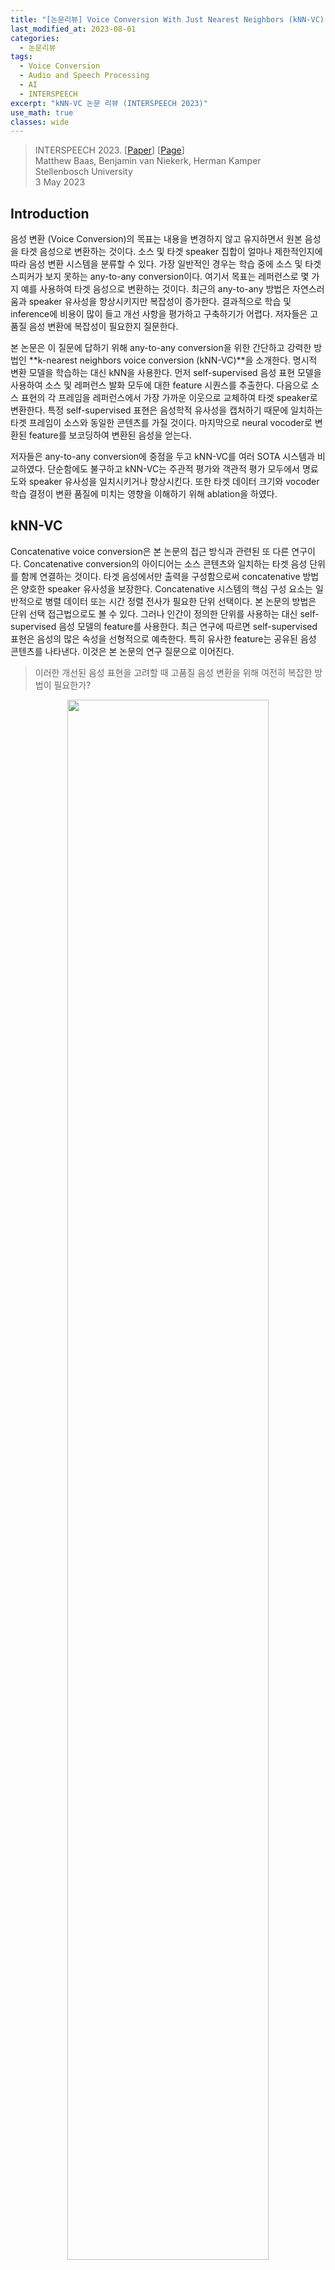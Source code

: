 ```yaml
---
title: "[논문리뷰] Voice Conversion With Just Nearest Neighbors (kNN-VC)"
last_modified_at: 2023-08-01
categories:
  - 논문리뷰
tags:
  - Voice Conversion
  - Audio and Speech Processing
  - AI
  - INTERSPEECH
excerpt: "kNN-VC 논문 리뷰 (INTERSPEECH 2023)"
use_math: true
classes: wide
---
```


> INTERSPEECH 2023. [[Paper](https://arxiv.org/abs/2305.18975)] [[Page](https://bshall.github.io/knn-vc/)]  
> Matthew Baas, Benjamin van Niekerk, Herman Kamper  
> Stellenbosch University  
> 3 May 2023  

## Introduction
음성 변환 (Voice Conversion)의 목표는 내용을 변경하지 않고 유지하면서 원본 음성을 타겟 음성으로 변환하는 것이다. 소스 및 타겟 speaker 집합이 얼마나 제한적인지에 따라 음성 변환 시스템을 분류할 수 있다. 가장 일반적인 경우는 학습 중에 소스 및 타겟 스피커가 보지 못하는 any-to-any conversion이다. 여기서 목표는 레퍼런스로 몇 가지 예를 사용하여 타겟 음성으로 변환하는 것이다. 최근의 any-to-any 방법은 자연스러움과 speaker 유사성을 향상시키지만 복잡성이 증가한다. 결과적으로 학습 및 inference에 비용이 많이 들고 개선 사항을 평가하고 구축하기가 어렵다. 저자들은 고품질 음성 변환에 복잡성이 필요한지 질문한다.

본 논문은 이 질문에 답하기 위해 any-to-any conversion을 위한 간단하고 강력한 방법인 **k-nearest neighbors voice conversion (kNN-VC)**을 소개한다. 명시적 변환 모델을 학습하는 대신 kNN을 사용한다. 먼저 self-supervised 음성 표현 모델을 사용하여 소스 및 레퍼런스 발화 모두에 대한 feature 시퀀스를 추출한다. 다음으로 소스 표현의 각 프레임을 레퍼런스에서 가장 가까운 이웃으로 교체하여 타겟 speaker로 변환한다. 특정 self-supervised 표현은 음성학적 유사성을 캡처하기 때문에 일치하는 타겟 프레임이 소스와 동일한 콘텐츠를 가질 것이다. 마지막으로 neural vocoder로 변환된 feature를 보코딩하여 변환된 음성을 얻는다.

저자들은 any-to-any conversion에 중점을 두고 kNN-VC를 여러 SOTA 시스템과 비교하였다. 단순함에도 불구하고 kNN-VC는 주관적 평가와 객관적 평가 모두에서 명료도와 speaker 유사성을 일치시키거나 향상시킨다. 또한 타겟 데이터 크기와 vocoder 학습 결정이 변환 품질에 미치는 영향을 이해하기 위해 ablation을 하였다.

## kNN-VC
Concatenative voice conversion은 본 논문의 접근 방식과 관련된 또 다른 연구이다. Concatenative conversion의 아이디어는 소스 콘텐츠와 일치하는 타겟 음성 단위를 함께 연결하는 것이다. 타겟 음성에서만 출력을 구성함으로써 concatenative 방법은 양호한 speaker 유사성을 보장한다. Concatenative 시스템의 핵심 구성 요소는 일반적으로 병렬 데이터 또는 시간 정렬 전사가 필요한 단위 선택이다. 본 논문의 방법은 단위 선택 접근법으로도 볼 수 있다. 그러나 인간이 정의한 단위를 사용하는 대신 self-supervised 음성 모델의 feature를 사용한다. 최근 연구에 따르면 self-supervised 표현은 음성의 많은 속성을 선형적으로 예측한다. 특히 유사한 feature는 공유된 음성 콘텐츠를 나타낸다. 이것은 본 논문의 연구 질문으로 이어진다. 

> 이러한 개선된 음성 표현을 고려할 때 고품질 음성 변환을 위해 여전히 복잡한 방법이 필요한가? 

<center><img src='{{"/assets/img/knn-vc/knn-vc-fig1.PNG" | relative_url}}' width="80%"></center>
<br>
본 논문은 이 질문에 답하기 위해 k-nearest neighbors voice conversion (kNN-VC)을 제안한다. 위 그림은 인코더-컨버터-보코더 구조를 따르는 개요를 보여준다. 먼저 인코더는 소스 음성과 레퍼런스 음성의 self-supervised 표현을 추출한다. 다음으로 컨버터는 각 소스 프레임을 레퍼런스에서 가장 가까운 이웃에 매핑한다. 마지막으로 보코더는 변환된 feature에서 오디오 파형을 생성한다. 

### 1. Encoder
kNN-VC는 **query sequence**라고 하는 소스 발화의 feature 시퀀스를 추출하는 것으로 시작한다. 또한 타겟 speaker로부터 하나 이상의 발화의 feature 시퀀스를 추출하여 self-supervised feature 벡터의 대규모 풀로 함께 섞는다. 이 bag-of-vectors를 **matching set**라고 부른다. 이 인코더의 목표는 주변 feature에 유사한 음성 콘텐츠가 있는 표현을 추출하는 것이다. 최근의 self-supervised 모델은 전화 식별 테스트에서 좋은 점수를 받았기 때문에 좋은 후보이다. 즉, 동일한 전화의 인스턴스를 서로 다른 전화보다 서로 더 가깝게 인코딩한다. 인코더 모델은 kNN-VC에 대해 fine-tuning되거나 추가로 학습되지 않으며, feature를 추출하는 데만 사용된다.

### 2. k-nearest neighbors matching
타겟 speaker로 변환하기 위해 query sequence의 모든 벡터에 kNN regression을 적용한다. 구체적으로 각 query 프레임을 matching set에서 kNN의 평균으로 바꾼다. 유사한 self-supervised 음성 feature가 음성 정보를 공유하기 때문에 kNN을 수행하면 speaker ID를 변환하는 동안 소스 음성의 콘텐츠를 보존할 수 있다. Concatenative 방법과 유사하게 타겟 feature에서 직접 변환된 query를 구성하여 양호한 speaker 유사성을 보장한다. kNN regression 알고리즘도 non-parametric하며 학습이 필요하지 않으므로 이 방법을 쉽게 구현할 수 있다.

### 3. Vocoder
보코더는 변환된 feature를 오디오 파형으로 변환한다. spectrogram으로 컨디셔닝하는 대신 기존의 보코더를 조정하여 self-supervised feature를 입력으로 사용한다. 그러나 학습과 inference 중에 입력 간에 불일치가 있다. Inference를 위해 kNN 출력, 즉 matching set에서 선택된 feature의 평균으로 보코더를 컨디셔닝한다. 서로 다른 음성 컨텍스트를 사용하여 다양한 시점에서 이러한 feature를 선택하여 인접한 프레임 간에 불일치가 발생한다. 

### 4. Prematched vocoder training
이 문제를 해결하기 위해 사전 일치 학습을 한다. 특히 kNN을 사용하여 보코더 학습 세트를 재구성한다. 각 학습 발화를 query로 사용하여 동일한 spekaer의 나머지 발화를 사용하여 matching set을 만든다. 그런 다음 kNN regression을 적용하여 matching set을 사용하여 query sequence를 재구성한다. 이러한 사전 일치된 feature에서 원래 파형을 예측하도록 보코더를 학습시킨다. Inference 중에 발생하는 데이터와 유사한 데이터에 대해 보코더를 학습하여 robustness를 향상시키는 것이 아이디어다.

## Experimental setup
- 데이터셋: LibriSpeech

##### Encoder
사전 학습된 WavLM-Large 인코더를 사용하여 소스 발화와 레퍼런스 발화에 대한 feature을 추출한다. 저자들은 예비 실험에서 선형 전화 인식 task에서 잘 수행되는 나중 계층 (22, 24, 마지막 여러 레이어의 평균)의 feature를 사용했다. 아이디어는 더 많은 콘텐츠 정보를 포함하여 kNN 매핑을 개선하는 것이었다. 그러나 이는 더 나쁜 피치와 에너지 재구성으로 이어졌다. 이러한 관찰을 바탕으로 저자들은 spekaer 식별과 높은 상관 관계가 있는 레이어 (WavLM-Large의 레이어 6)를 사용하는 것이 speaker 유사성과 소스 발화에서 운율 정보를 유지하는 데 필요하다는 것을 발견했다. 따라서 16kHz 오디오의 20ms마다 단일 벡터를 생성하는 WavLM-Large의 레이어 6에서 추출한 feature를 사용한다. 

##### kNN regression
균일한 가중치로 $k = 4$를 설정하고 코사인 거리를 사용하여 feature를 비교한다. 저자들은 예비 실험에서 kNN-VC가 $k = 4$ 주변의 값 범위에 대해 상당히 robust하다는 것을 발견했다. 즉, 더 많은 레퍼런스 오디오를 사용할 수 있는 경우 (ex. 10분 이상) 더 큰 값의 $k$를 사용하면 변환 품질이 개선된다. 

##### Vocoder
HiFi-GAN V1 아키텍처를 학습시킨다. WavLM에서 1024차원 입력 벡터를 받아 10ms hop length와 64ms Hann window의 128차원 mel-spectrogram을 사용하여 16kHz 오디오를 보코딩하도록 수정한다. LibriSpeech train-clean-100 데이터셋에서와 동일한 optimizer, step 및 기타 hyperparameter를 사용하여 모델을 학습시킨다. 저자들은 두 가지 변형을 학습시켰다. 하나는 순수한 WavLMLarge 레이어 6 feature에 대해 학습되고 다른 하나는 사전 일치된 레이어 6 feature에 대해 학습된다. 이러한 디자인 선택을 통해 8GB VRAM GPU에서 8분 분량의 레퍼런스 오디오를 통한 inference가 실시간보다 빠르다.

### 1. Voice conversion
다음은 LibriSpeech test-clean subset에서 명료성 (W/CER), 자연스러움 (MOS), speaker 유사성 (EER, SIM)을 비교한 표이다. 

<center><img src='{{"/assets/img/knn-vc/knn-vc-table1.PNG" | relative_url}}' width="60%"></center>

### 2. Ablation: Prematching and amount of reference data
다음은 두 보코더 변형에 대하여 다양한 양의 타겟 speaker 데이터에 따른 WER($\downarrow$)과 EER($\uparrow$)을 나타낸 그래프이다. (LibriSpeech dev-clean subset)

<center><img src='{{"/assets/img/knn-vc/knn-vc-fig2.PNG" | relative_url}}' width="65%"></center>